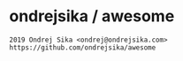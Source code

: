 # ondrejsika / awesome

    2019 Ondrej Sika <ondrej@ondrejsika.com>
    https://github.com/ondrejsika/awesome
